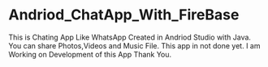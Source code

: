 # Andriod_ChatApp_With_FireBase
This is Chating App Like WhatsApp Created in Andriod Studio with Java. 
You can share Photos,Videos and Music File.
This app in not done yet. I am Working on Development of this App
Thank You.
